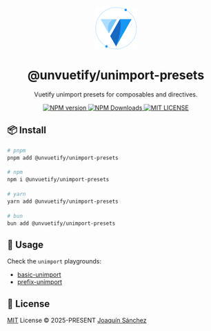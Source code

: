 <br>

<p align="center">
  <picture>
    <source media="(prefers-color-scheme: dark)" srcset="https://github.com/userquin/unvuetify-monorepo/blob/main/vuetify-logo-dark-atom.svg" height="100px" />
    <img height="100px" src="https://github.com/userquin/unvuetify-monorepo/blob/main/vuetify-logo-light-atom.svg">
  </picture>
</p>

<h1 align="center">@unvuetify/unimport-presets</h1>

<p align="center">
Vuetify unimport presets for composables and directives.
</p>

<p align='center'>
<a href='https://www.npmjs.com/package/@unvuetify/unimport-presets' target="__blank">
  <img src='https://img.shields.io/npm/v/@unvuetify/unimport-presets.svg?style=flat&colorA=18181B&colorB=1867C0' alt="NPM version">
</a>
<a href="https://npm.chart.dev/@unvuetify/unimport-presets" target="__blank">
  <img alt="NPM Downloads" src="https://img.shields.io/npm/dm/@unvuetify/unimport-presets.svg?style=flat&colorA=18181B&colorB=1867C0">
</a>
<a href="https://github.com/userquin/unvuetify-monorepo/tree/main/LICENSE" target="__blank">
  <img alt="MIT LICENSE" src="https://img.shields.io/npm/l/@unvuetify/unimport-presets.svg?style=flat&colorA=18181B&colorB=1867C0">
</a>
</p>

## 📦 Install

```bash
# pnpm
pnpm add @unvuetify/unimport-presets

# npm
npm i @unvuetify/unimport-presets

# yarn
yarn add @unvuetify/unimport-presets

# bun
bun add @unvuetify/unimport-presets
```

## 🦄 Usage

Check the `unimport` playgrounds:
- [basic-unimport](https://github.com/userquin/unvuetify-monorepo/tree/main/playgrounds/basic-unimport)
- [prefix-unimport](https://github.com/userquin/unvuetify-monorepo/tree/main/playgrounds/prefix-unimport)

## 📄 License

[MIT](https://github.com/userquin/unvuetify-monorepo/blob/main/LICENSE) License &copy; 2025-PRESENT [Joaquín Sánchez](https://github.com/userquin)
